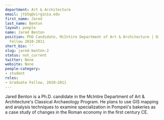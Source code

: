 ```yaml
---
department: Art & Architecture
email: jtb5q@virginia.edu
first_name: Jared
last_name: Benton
layout: people
name: Jared Benton
position: PhD Candidate, McIntire Department of Art & Architecture | Digital Humanities
  Fellow 2010-2011
short_bio: ''
slug: jared-benton-2
status: not_current
twitter: None
website: None
people-category:
- student
roles:
- Graduate Fellow, 2010–2011
---
```


Jared Benton is a Ph.D. candidate in the McIntire Department of Art & Architecture's Classical Archaeology Program. He plans to use GIS mapping and analysis techniques to examine specialization in Pompeii's bakeries as a case study of changes in the Roman economy in the first century CE.
